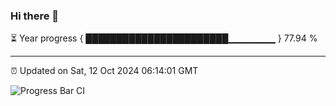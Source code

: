 ### Hi there 👋

⏳ Year progress { ███████████████████████▁▁▁▁▁▁▁ } 77.94 %

---

⏰ Updated on Sat, 12 Oct 2024 06:14:01 GMT

![Progress Bar CI](https://github.com/code-lakshay/GitHub-Actions-Demo/workflows/Progress%20Bar%20CI/badge.svg)
